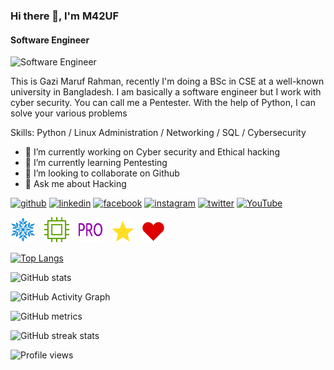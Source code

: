 ### Hi there 👋, I'm M42UF
#### Software Engineer
![Software Engineer](https://scontent.fdac14-1.fna.fbcdn.net/v/t1.6435-9/137369902_1054380108364591_6138428565541686005_n.jpg?stp=dst-jpg_p180x540&_nc_cat=110&ccb=1-7&_nc_sid=e3f864&_nc_eui2=AeGHEEfdrY98SAfq6mGrySKWY-rkyZFjB5Rj6uTJkWMHlMgfsPuwJQaMSmvyFhKo5Aj7pHrksctOVY93ma0CZHbu&_nc_ohc=IOMInPOZJrcAX_gFjOM&_nc_ht=scontent.fdac14-1.fna&oh=00_AT8TuBNsCIejYlMd8EGGAHT0ZFtGfBdceYcbnuu49fxT0Q&oe=62DECBFB)

This is Gazi Maruf Rahman, recently I'm doing a BSc in CSE at a well-known university in Bangladesh.
I am basically a software engineer but I work with cyber security. You can call me a Pentester. With the help of Python, I can solve your various problems

Skills:  Python / Linux Administration / Networking /  SQL / Cybersecurity

- 🔭 I’m currently working on Cyber security and Ethical hacking 
- 🌱 I’m currently learning Pentesting 
- 👯 I’m looking to collaborate on Github 
- 💬 Ask me about Hacking 


[<img src='https://cdn.jsdelivr.net/npm/simple-icons@3.0.1/icons/github.svg' alt='github' height='40'>](https://github.com/https://github.com/M42UF)  [<img src='https://cdn.jsdelivr.net/npm/simple-icons@3.0.1/icons/linkedin.svg' alt='linkedin' height='40'>](https://www.linkedin.com/in/https://www.linkedin.com/in/gazi-maruf-rahman-a357b31a5//)  [<img src='https://cdn.jsdelivr.net/npm/simple-icons@3.0.1/icons/facebook.svg' alt='facebook' height='40'>](https://www.facebook.com/https://www.facebook.com/gmrjeesan/)  [<img src='https://cdn.jsdelivr.net/npm/simple-icons@3.0.1/icons/instagram.svg' alt='instagram' height='40'>](https://www.instagram.com/mr_telapoka/)  [<img src='https://cdn.jsdelivr.net/npm/simple-icons@3.0.1/icons/twitter.svg' alt='twitter' height='40'>](https://twitter.com/M42UF)  [<img src='https://cdn.jsdelivr.net/npm/simple-icons@3.0.1/icons/youtube.svg' alt='YouTube' height='40'>](https://www.youtube.com/channel/https://www.youtube.com/c/JEESANRAHMAN)  

<a href='https://archiveprogram.github.com/'><img src='https://raw.githubusercontent.com/acervenky/animated-github-badges/master/assets/acbadge.gif' width='40' height='40'></a> <a href='https://docs.github.com/en/developers'><img src='https://raw.githubusercontent.com/acervenky/animated-github-badges/master/assets/devbadge.gif' width='40' height='40'></a> <a href='https://github.com/pricing'><img src='https://raw.githubusercontent.com/acervenky/animated-github-badges/master/assets/pro.gif' width='40' height='40'></a> <a href='https://stars.github.com/'><img src='https://raw.githubusercontent.com/acervenky/animated-github-badges/master/assets/starbadge.gif' width='35' height='35'></a> <a href='https://docs.github.com/en/github/supporting-the-open-source-community-with-github-sponsors'><img src='https://raw.githubusercontent.com/acervenky/animated-github-badges/master/assets/sponsorbadge.gif' width='35' height='35'></a> 

[![Top Langs](https://github-readme-stats.vercel.app/api/top-langs/?username=https://github.com/M42UF)](https://github.com/anuraghazra/github-readme-stats)

![GitHub stats](https://github-readme-stats.vercel.app/api?username=https://github.com/M42UF&show_icons=true)  

![GitHub Activity Graph](https://activity-graph.herokuapp.com/graph?username=https://github.com/M42UF)  

![GitHub metrics](https://metrics.lecoq.io/https://github.com/M42UF)  

![GitHub streak stats](https://github-readme-streak-stats.herokuapp.com/?user=https://github.com/M42UF)  

![Profile views](https://gpvc.arturio.dev/https://github.com/M42UF)  

